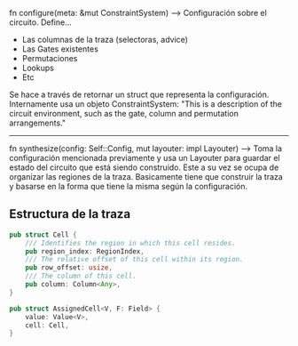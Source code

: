 fn configure(meta: &mut ConstraintSystem<F>) --> Configuración sobre el circuito. Define...
- Las columnas de la traza (selectoras, advice)
- Las Gates existentes
- Permutaciones
- Lookups
- Etc

Se hace a través de retornar un struct que representa la configuración. Internamente usa un objeto ConstraintSystem:
"This is a description of the circuit environment, such as the gate, column and permutation arrangements."

------------------------------------------------

fn synthesize(config: Self::Config, mut layouter: impl Layouter<F>) --> Toma la configuración mencionada previamente y
    usa un Layouter para guardar el estado del circuito que está siendo construido. Este a su vez se ocupa de organizar
    las regiones de la traza. Basicamente tiene que construir la traza y basarse en la forma que tiene la misma según
    la configuración.

Estructura de la traza
----------------------
```rust 
pub struct Cell {
    /// Identifies the region in which this cell resides.
    pub region_index: RegionIndex,
    /// The relative offset of this cell within its region.
    pub row_offset: usize,
    /// The column of this cell.
    pub column: Column<Any>,
}

pub struct AssignedCell<V, F: Field> {
    value: Value<V>,
    cell: Cell,
}
```